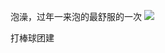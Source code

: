 泡澡，过年一来泡的最舒服的一次
![](http://upload-images.jianshu.io/upload_images/6904315-4f6d254d682d9e6d.jpg?imageMogr2/auto-orient/strip%7CimageView2/2/w/1080/q/50)

打棒球团建
